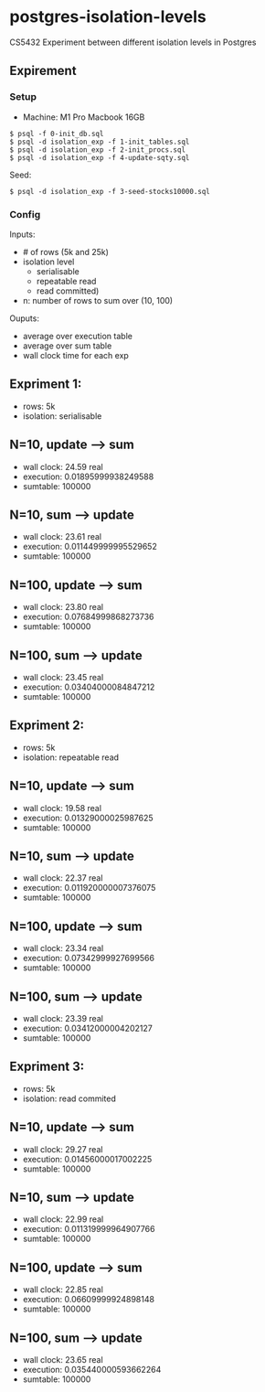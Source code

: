 # postgres-isolation-levels

CS5432 Experiment between different isolation levels in Postgres

## Expirement

### Setup

- Machine: M1 Pro Macbook 16GB

```
$ psql -f 0-init_db.sql
$ psql -d isolation_exp -f 1-init_tables.sql
$ psql -d isolation_exp -f 2-init_procs.sql
$ psql -d isolation_exp -f 4-update-sqty.sql
```

Seed:

```
$ psql -d isolation_exp -f 3-seed-stocks10000.sql
```

### Config

Inputs:

- \# of rows (5k and 25k)
- isolation level
  - serialisable
  - repeatable read
  - read committed)
- n: number of rows to sum over (10, 100)

Ouputs:

- average over execution table
- average over sum table
- wall clock time for each exp

## Expriment 1:

- rows: 5k
- isolation: serialisable

## N=10, update --> sum

- wall clock: 24.59 real
- execution: 0.01895999938249588
- sumtable: 100000

## N=10, sum --> update

- wall clock: 23.61 real
- execution: 0.011449999995529652
- sumtable: 100000

## N=100, update --> sum

- wall clock: 23.80 real
- execution: 0.07684999868273736
- sumtable: 100000

## N=100, sum --> update

- wall clock: 23.45 real
- execution: 0.03404000084847212
- sumtable: 100000

## Expriment 2:

- rows: 5k
- isolation: repeatable read

## N=10, update --> sum

- wall clock: 19.58 real
- execution: 0.01329000025987625
- sumtable: 100000

## N=10, sum --> update

- wall clock: 22.37 real
- execution: 0.011920000007376075
- sumtable: 100000

## N=100, update --> sum

- wall clock: 23.34 real
- execution: 0.07342999927699566
- sumtable: 100000

## N=100, sum --> update

- wall clock: 23.39 real
- execution: 0.03412000004202127
- sumtable: 100000

## Expriment 3:

- rows: 5k
- isolation: read commited

## N=10, update --> sum

- wall clock: 29.27 real
- execution: 0.01456000017002225
- sumtable: 100000

## N=10, sum --> update

- wall clock: 22.99 real
- execution: 0.011319999964907766
- sumtable: 100000

## N=100, update --> sum

- wall clock: 22.85 real
- execution: 0.06609999924898148
- sumtable: 100000

## N=100, sum --> update

- wall clock: 23.65 real
- execution: 0.035440000593662264
- sumtable: 100000
